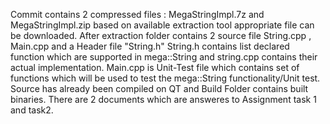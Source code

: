 Commit contains 2 compressed files : MegaStringImpl.7z and MegaStringImpl.zip based on available extraction tool appropriate file can be downloaded.
After extraction folder contains 2 source file String.cpp , Main.cpp and a Header file "String.h"
String.h contains list declared function which are supported in mega::String and string.cpp contains their actual implementation.
Main.cpp is Unit-Test file which contains set of functions which will be used to test the mega::String functionality/Unit test.
Source has already been compiled on QT and Build Folder contains built binaries.
There are 2 documents which are answeres to Assignment task 1 and task2.
